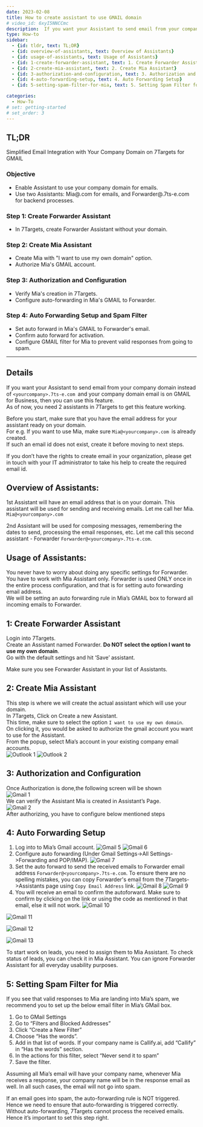 ```yaml
---
date: 2023-02-08
title: How to create assistant to use GMAIL domain
# video_id: 6xyI5NNCCmc
description:  If you want your Assistant to send email from your company domain email on GMAIL for Business, then you can use this feature.
type: How-to
sidebar:
  - {id: tldr, text: TL;DR}
  - {id: overview-of-assistants, text: Overview of Assistants}
  - {id: usage-of-assistants, text: Usage of Assistants}
  - {id: 1-create-forwarder-assistant, text: 1. Create Forwarder Assistant}
  - {id: 2-create-mia-assistant, text: 2. Create Mia Assistant}
  - {id: 3-authorization-and-configuration, text: 3. Authorization and Configuration}
  - {id: 4-auto-forwarding-setup, text: 4. Auto Forwarding Setup}
  - {id: 5-setting-spam-filter-for-mia, text: 5. Setting Spam Filter for Mia}

categories:
  - How-To
# set: getting-started
# set_order: 3
---
```


## TL;DR
Simplified Email Integration with Your Company Domain on 7Targets for GMAIL

### Objective
* Enable Assistant to use your company domain for emails.
* Use two Assistants: Mia@<yourcompany>.com for emails, and Forwarder@<yourcompany>.7ts-e.com for backend processes.

### Step 1: Create Forwarder Assistant
* In 7Targets, create Forwarder Assistant without your domain.

### Step 2: Create Mia Assistant
* Create Mia with "I want to use my own domain" option.
* Authorize Mia's GMAIL account.

### Step 3: Authorization and Configuration
* Verify Mia's creation in 7Targets.
* Configure auto-forwarding in Mia's GMAIL to Forwarder.

### Step 4: Auto Forwarding Setup and Spam Filter
* Set auto forward in Mia's GMAIL to Forwarder's email.
* Confirm auto forward for activation.
* Configure GMAIL filter for Mia to prevent valid responses from going to spam.

-------------------------------------

## Details 
If you want your Assistant to send email from your company domain instead of `<yourcompany>.7ts-e.com `and your company domain email is on GMAIL for Business, then you can use this feature.  
As of now, you need 2 assistants in 7Targets to get this feature working.  

Before you start, make sure that you have the email address for your assistant ready on your domain.  
For e.g. If you want to use Mia, make sure `Mia@<yourcompany>.com `is already created.  
If such an email id does not exist, create it before moving to next steps. 

If you don’t have the rights to create email in your organization, please get in touch with your IT administrator to take his help to create the required email id. 

## Overview of Assistants:
1st Assistant will have an email address that is on your domain. This assistant will be used for sending and receiving emails. Let me call her Mia. `Mia@<yourcompany>.com`  

2nd Assistant will be used for composing messages, remembering the dates to send, processing the email responses, etc. Let me call this second assistant - Forwarder `Forwarder@<yourcompany>.7ts-e.com`. 

## Usage of Assistants:
You never have to worry about doing any specific settings for Forwarder. You have to work with Mia Assistant only. Forwarder is used ONLY once in the entire process configuration, and that is for setting auto forwarding email address.  
We will be setting an auto forwarding rule in Mia’s GMAIL box to forward all incoming emails to Forwarder.

## 1: Create Forwarder Assistant
Login into 7Targets.  
Create an Assistant named Forwarder. **Do NOT select the option I want to use my own domain**.  
Go with the default settings and hit ‘Save’ assistant. 

Make sure you see Forwarder Assistant in your list of Assistants.
## 2: Create Mia Assistant
This step is where we will create the actual assistant which will use your domain.  
In 7Targets, Click on Create a new Assistant.  
This time, make sure to select the option `I want to use my own domain`.  
On clicking it, you would be asked to authorize the gmail account you want to use for the Assistant.  
From the popup, select Mia’s account in your existing company email accounts.  
![Outlook 1](../../images/outlook_image1.png)
![Outlook 2](../../images/outlook_image2.png)

## 3: Authorization and Configuration
Once Authorization is done,the following screen will be shown  
![Gmail 1](../../images/gmail_image3.png)  
We can verify the Assistant Mia is created in Assistant’s Page.  
![Gmail 2](../../images/gmail_image4.png)  
After authorizing, you have to configure below mentioned steps  
## 4: Auto Forwarding Setup
1.	Log into to Mia’s Gmail account.
![Gmail 5](../../images/gmail_image5.png)
![Gmail 6](../../images/gmail_image6.png)
2.	Configure auto forwarding (Under Gmail Settings->All Settings->Forwarding and POP/IMAP).
![Gmail 7](../../images/gmail_image7.png)
3.	Set the auto forward to send the received emails to Forwarder email address `Forwarder@<yourcompany>.7ts-e.com`. To ensure there are no spelling mistakes, you can copy Forwarder's email from the 7Targets->Assistants page using `Copy Email Address` link.
![Gmail 8](../../images/gmail_image8.png)
![Gmail 9](../../images/gmail_image9.png)
4.	You will receive an email to confirm the autoforward. Make sure to confirm by clicking on the link or using the code as mentioned in that email, else it will not work.
![Gmail 10](../../images/gmail_image10.png)

![Gmail 11](../../images/gmail_image11.png)

![Gmail 12](../../images/gmail_image12.png)

![Gmail 13](../../images/gmail_image13.png)

To start work on leads, you need to assign them to Mia Assistant. To check status of leads, you can check it in Mia Assistant. You can ignore Forwarder Assistant for all everyday usability purposes.  
## 5: Setting Spam Filter for Mia
If you see that valid responses to Mia are landing into Mia’s spam, we recommend you to set up the below email filter in Mia’s GMail box.
1.	Go to GMail Settings
2.	Go to “Filters and Blocked Addresses”
3.	Click “Create a New Filter”
4.	Choose “Has the words”.
5.	Add in that list of words. If your company name is Callify.ai, add “Callify” in “Has the words” section.
6.	In the actions for this filter, select “Never send it to spam”
7.	Save the filter.  

Assuming all Mia’s email will have your company name, whenever Mia receives a response, your company name will be in the response email as well. In all such cases, the email will not go into spam.  

If an email goes into spam, the auto-forwarding rule is NOT triggered. Hence we need to ensure that auto-forwarding is triggered correctly. Without auto-forwarding, 7Targets cannot process the received emails. Hence it’s important to set this step right.


